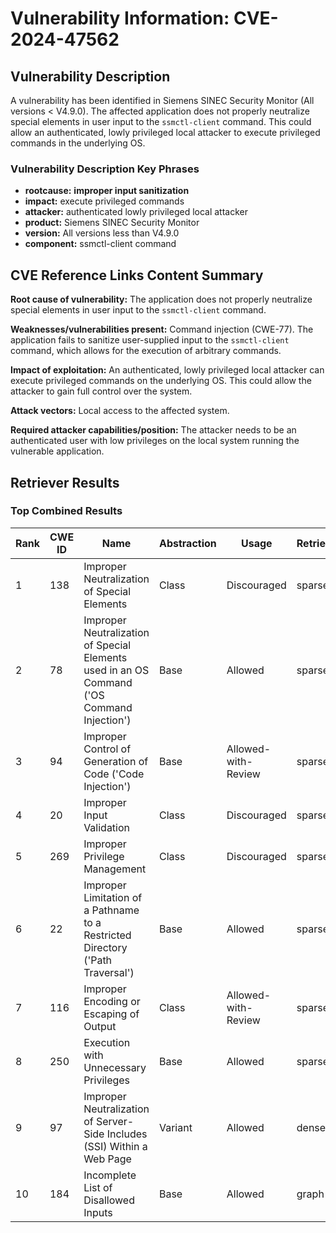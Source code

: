 # Vulnerability Information: CVE-2024-47562

## Vulnerability Description
A vulnerability has been identified in Siemens SINEC Security Monitor (All versions < V4.9.0). The affected application does not properly neutralize special elements in user input to the ```ssmctl-client``` command. This could allow an authenticated, lowly privileged local attacker to execute privileged commands in the underlying OS.

### Vulnerability Description Key Phrases
- **rootcause:** **improper input sanitization**
- **impact:** execute privileged commands
- **attacker:** authenticated lowly privileged local attacker
- **product:** Siemens SINEC Security Monitor
- **version:** All versions less than V4.9.0
- **component:** ssmctl-client command

## CVE Reference Links Content Summary
**Root cause of vulnerability:**
The application does not properly neutralize special elements in user input to the `ssmctl-client` command.

**Weaknesses/vulnerabilities present:**
Command injection (CWE-77). The application fails to sanitize user-supplied input to the `ssmctl-client` command, which allows for the execution of arbitrary commands.

**Impact of exploitation:**
An authenticated, lowly privileged local attacker can execute privileged commands on the underlying OS. This could allow the attacker to gain full control over the system.

**Attack vectors:**
Local access to the affected system.

**Required attacker capabilities/position:**
The attacker needs to be an authenticated user with low privileges on the local system running the vulnerable application.

## Retriever Results

### Top Combined Results

| Rank | CWE ID | Name | Abstraction | Usage  | Retrievers | Individual Scores |
|------|--------|------|-------------|-------|------------|-------------------|
| 1 | 138 | Improper Neutralization of Special Elements | Class | Discouraged | sparse | 0.312 |
| 2 | 78 | Improper Neutralization of Special Elements used in an OS Command ('OS Command Injection') | Base | Allowed | sparse | 0.310 |
| 3 | 94 | Improper Control of Generation of Code ('Code Injection') | Base | Allowed-with-Review | sparse | 0.283 |
| 4 | 20 | Improper Input Validation | Class | Discouraged | sparse | 0.279 |
| 5 | 269 | Improper Privilege Management | Class | Discouraged | sparse | 0.269 |
| 6 | 22 | Improper Limitation of a Pathname to a Restricted Directory ('Path Traversal') | Base | Allowed | sparse | 0.269 |
| 7 | 116 | Improper Encoding or Escaping of Output | Class | Allowed-with-Review | sparse | 0.261 |
| 8 | 250 | Execution with Unnecessary Privileges | Base | Allowed | sparse | 0.258 |
| 9 | 97 | Improper Neutralization of Server-Side Includes (SSI) Within a Web Page | Variant | Allowed | dense | 0.628 |
| 10 | 184 | Incomplete List of Disallowed Inputs | Base | Allowed | graph | 0.002 |

